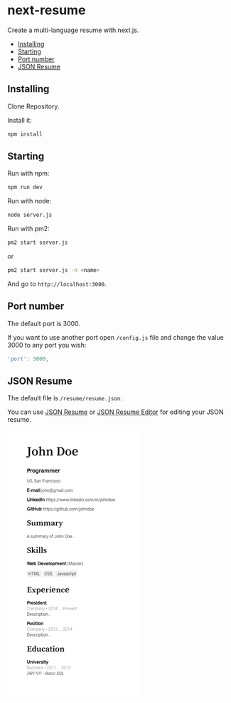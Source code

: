 # next-resume

Create a multi-language resume with next.js.

- [Installing](#installing)
- [Starting](#starting)
- [Port number](#port-number)
- [JSON Resume](#json-resume)


## Installing

Clone Repository.

Install it:

```bash
npm install
```

## Starting

Run with npm:

```bash
npm run dev
```

Run with node:

```bash
node server.js
```

Run with pm2:

```bash
pm2 start server.js
```

or 

```bash
pm2 start server.js -n <name>
```

And go to `http://localhost:3000`. 

## Port number

The default port is 3000. 

If you want to use another port open `/config.js` file and change the value 3000 to any port you wish:

```js
'port': 3000,
```

## JSON Resume

The default file is `/resume/resume.json`. 

You can use [JSON Resume](http://jsonresume.org/) or [JSON Resume Editor](http://registry.jsonresume.org/) for editing your JSON resume. 




![screenshot](https://raw.githubusercontent.com/feelingit/next-resume/master/resources/screenshot.png)

